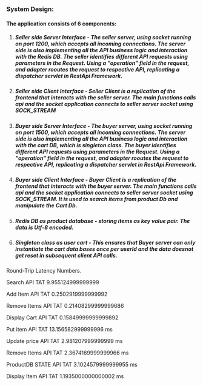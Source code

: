 ### System Design:

#### The application consists of 6 components:

1. ##### Seller side Server Interface -  The seller server, using socket running on port 1200, which accepts all incoming connections. The server side is also implementing all the API business logic and interaction with the Redis DB. The seller identifies different API requests using parameters in the Request. Using a "operation" field in the request, and adapter rooutes the request to respective API, replicating a dispatcher servlet in RestApi Framework.

2. ##### Seller side Client Interface - Seller Client is a replication of the frontend that interacts with the seller server. The main functions calls api and the socket application connects to  seller server socket using SOCK_STREAM 

3. ##### Buyer side Server Interface - The buyer server, using socket running on port 1500, which accepts all incoming connections. The server side is also implementing all the API business logic and interaction with the cart DB, which is singleton class. The buyer identifies different API requests using parameters in the Request. Using a "operation" field in the request, and adapter rooutes the request to respective API, replicating a dispatcher servlet in RestApi Framework.

4. ##### Buyer side Client Interface - Buyer Client is a replication of the frontend that interacts with the buyer server. The main functions calls api and the socket application connects to  seller server socket using SOCK_STREAM. It is used to search items from product Db and manipulate the Cart Db.

5. ##### Redis DB as product database - storing items as key value pair. The data is Utf-8 encoded.

6. ##### Singleton class as user cart -  This ensures that Buyer server can only instantiate the cart data bases once per userId and the data doesnot get reset in subsequent client API calls.




Round-Trip Latency Numbers.

<!-- Buyer Client-Server integrations round-trip latency numbers -->

Search API TAT 9.955124999999999

Add Item API TAT 0.2502919999999992

Remove Items API TAT 0.21408299999999686

Display Cart API TAT 0.15849999999999892


<!-- Seller Client-Server integrations round-trip latency numbers -->

Put item API TAT 13.156582999999996 ms

Update price API TAT 2.981207999999999 ms

Remove Items API TAT 2.3674169999999966 ms

ProductDB STATE API TAT 3.1024579999999955 ms

Display Item API TAT 1.1935000000000002 ms
